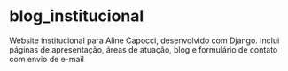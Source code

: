 # blog_institucional
Website institucional para Aline Capocci, desenvolvido com Django. Inclui páginas de apresentação, áreas de atuação, blog e formulário de contato com envio de e-mail
